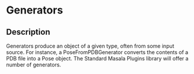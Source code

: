 # Generators

## Description

Generators produce an object of a given type, often from some input source.  For instance, a PoseFromPDBGenerator converts the contents of a PDB file into a Pose object.  The Standard Masala Plugins library will offer a number of generators.